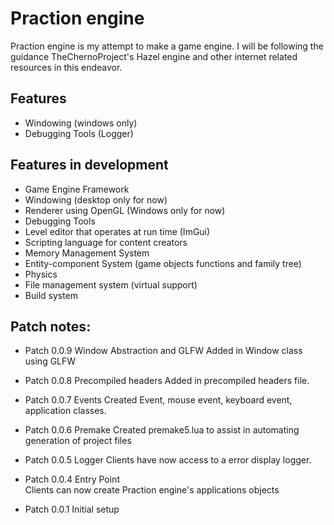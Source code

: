 # Praction engine

Praction engine is my attempt to make a game engine. I will be following the guidance TheChernoProject's Hazel engine and other internet related resources in this endeavor. 

## Features
* Windowing (windows only)
* Debugging Tools (Logger)

## Features in development
* Game Engine Framework
* Windowing (desktop only for now)
* Renderer using OpenGL (Windows only for now)
* Debugging Tools
* Level editor that operates at run time (ImGui)
* Scripting language for content creators
* Memory Management System
* Entity-component System (game objects functions and family tree)
* Physics
* File management system (virtual support)
* Build system

## Patch notes:
* Patch 0.0.9 Window Abstraction and GLFW
Added in Window class using GLFW

* Patch 0.0.8 Precompiled headers
Added in precompiled headers file. 

* Patch 0.0.7 Events
Created Event, mouse event, keyboard event, application classes.

* Patch 0.0.6 Premake
Created premake5.lua to assist in automating generation of project files 

* Patch 0.0.5 Logger
Clients have now access to a error display logger. 

* Patch 0.0.4 Entry Point  
Clients can now create Praction engine's applications objects

* Patch 0.0.1 Initial setup